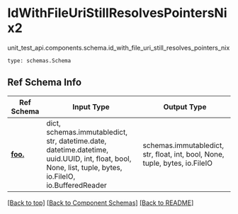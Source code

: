 # IdWithFileUriStillResolvesPointersNix2
unit_test_api.components.schema.id_with_file_uri_still_resolves_pointers_nix
```
type: schemas.Schema
```

## Ref Schema Info
Ref Schema | Input Type | Output Type
---------- | ---------- | -----------
[**foo.**](../../.md) | dict, schemas.immutabledict, str, datetime.date, datetime.datetime, uuid.UUID, int, float, bool, None, list, tuple, bytes, io.FileIO, io.BufferedReader | schemas.immutabledict, str, float, int, bool, None, tuple, bytes, io.FileIO

[[Back to top]](#top) [[Back to Component Schemas]](../../../README.md#Component-Schemas) [[Back to README]](../../../README.md)
